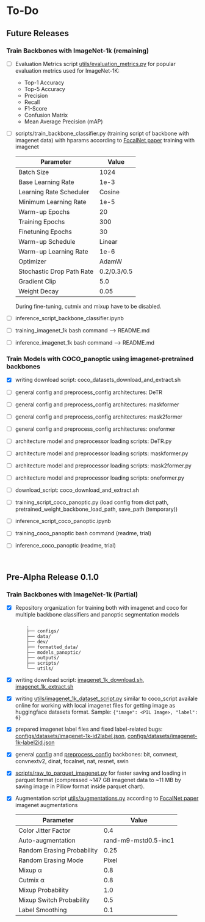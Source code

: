 # To-Do

## Future Releases

### Train Backbones with ImageNet-1k (remaining)

- [ ] Evaluation Metrics script [utils/evaluation_metrics.py](./utils/evaluation_metrics.py) for popular evaluation metrics used for ImageNet-1K:

    - Top-1 Accuracy
    - Top-5 Accuracy
    - Precision
    - Recall
    - F1-Score
    - Confusion Matrix
    - Mean Average Precision (mAP)

- [ ] scripts/train_backbone_classifier.py (training script of backbone with imagenet data) with hparams according to [FocalNet paper](https://arxiv.org/abs/2203.11926) training with imagenet

    | Parameter                      | Value     |
    |-------------------------------|----------|
    | Batch Size                    | 1024     |
    | Base Learning Rate            | 1e-3     |
    | Learning Rate Scheduler       | Cosine   |
    | Minimum Learning Rate         | 1e-5     |
    | Warm-up Epochs                | 20       |
    | Training Epochs               | 300      |
    | Finetuning Epochs             | 30       |
    | Warm-up Schedule              | Linear   |
    | Warm-up Learning Rate         | 1e-6     |
    | Optimizer                     | AdamW    |
    | Stochastic Drop Path Rate     | 0.2/0.3/0.5 |
    | Gradient Clip                 | 5.0      |
    | Weight Decay                  | 0.05     |

    During fine-tuning, cutmix and mixup have to be disabled.


- [ ] inference_script_backbone_classifier.ipynb
- [ ] training_imagenet_1k bash command --> README.md
- [ ] inference_imagenet_1k bash command --> README.md


### Train Models with COCO_panoptic using imagenet-pretrained backbones

- [x] writing download script: coco_datasets_download_and_extract.sh
- [ ] general config and preprocess_config architectures: DeTR
- [ ] general config and preprocess_config architectures: maskformer
- [ ] general config and preprocess_config architectures: mask2former
- [ ] general config and preprocess_config architectures: oneformer
- [ ] architecture model and preprocessor loading scripts: DeTR.py
- [ ] architecture model and preprocessor loading scripts: maskformer.py
- [ ] architecture model and preprocessor loading scripts: mask2former.py
- [ ] architecture model and preprocessor loading scripts: oneformer.py
- [ ] download_script: coco_download_and_extract.sh
- [ ] training_script_coco_panoptic.py (load config from dict path, pretrained_weight_backbone_load_path, save_path (temporary))
- [ ] inference_script_coco_panoptic.ipynb
- [ ] training_coco_panoptic bash command (readme, trial)
- [ ] inference_coco_panoptic (readme, trial)



<br>

## Pre-Alpha Release 0.1.0

### Train Backbones with ImageNet-1k (Partial)

- [x] Repository organization for training both with imagenet and coco for multiple backbone classifiers and panoptic segmentation models

    ```
        .
        ├── configs/
        ├── data/
        ├── dev/
        ├── formatted_data/
        ├── models_panoptic/
        ├── outputs/
        ├── scripts/
        └── utils/
    ```

- [x] writing download script: [imagenet_1k_download.sh](./data/imagenet_1k_download.sh), [imagenet_1k_extract.sh](./data/imagenet_1k_extract.sh)
- [x] writing [utils/imagenet_1k_dataset_script.py](./utils/imagenet_1k_dataset_script.py) similar to coco_script availale online for working with local imagenet files for getting image as huggingface datasets format. Sample:  ```{"image": <PIL Image>, "label": 6}```
- [x] prepared imagenet label files and fixed label-related bugs: [configs/datasets/imagenet-1k-id2label.json](./configs/datasets/imagenet-1k-id2label.json), [configs/datasets/imagenet-1k-label2id.json](./configs/datasets/imagenet-1k-label2id.json)
- [x] general [config](./configs/backbones) and [preprocess_config](./configs/backbones) backbones: bit, convnext, convnextv2, dinat, focalnet, nat, resnet, swin
- [x] [scripts/raw_to_parquet_imagenet.py](./scripts/raw_to_parquet_imagenet.py) for faster saving and loading in parquet format (compressed ~147 GB imagenet data to ~11 MB by saving image in Pillow format inside parquet chart).
- [x] Augmentation script [utils/augmentations.py](./utils/augmentations.py) according to [FocalNet paper](https://arxiv.org/abs/2203.11926) imagenet augmentations

    | Parameter                      | Value     |
    |-------------------------------|----------|
    | Color Jitter Factor           | 0.4      |
    | Auto-augmentation             | rand-m9-mstd0.5-inc1 |
    | Random Erasing Probability    | 0.25     |
    | Random Erasing Mode           | Pixel    |
    | Mixup α                       | 0.8      |
    | Cutmix α                      | 0.8      |
    | Mixup Probability             | 1.0      |
    | Mixup Switch Probability      | 0.5      |
    | Label Smoothing               | 0.1      |


